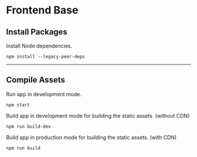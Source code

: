# Frontend Base

## Install Packages

Install Node dependencies.

    npm install --legacy-peer-deps

---

## Compile Assets

Run app in development mode.

    npm start

Build app in development mode for building the static assets. (without CDN)

    npm run build-dev

Build app in production mode for building the static assets. (with CDN)

    npm run build